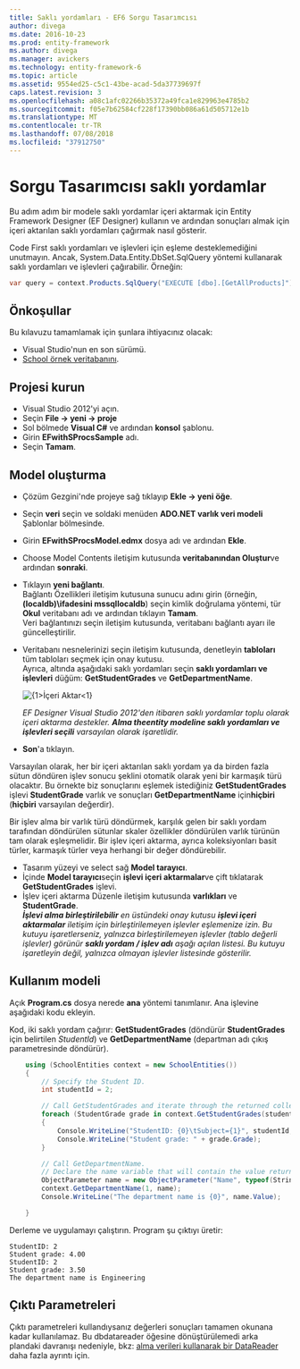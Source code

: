 ```yaml
---
title: Saklı yordamları - EF6 Sorgu Tasarımcısı
author: divega
ms.date: 2016-10-23
ms.prod: entity-framework
ms.author: divega
ms.manager: avickers
ms.technology: entity-framework-6
ms.topic: article
ms.assetid: 9554ed25-c5c1-43be-acad-5da37739697f
caps.latest.revision: 3
ms.openlocfilehash: a08c1afc02266b35372a49fca1e829963e4785b2
ms.sourcegitcommit: f05e7b62584cf228f17390bb086a61d505712e1b
ms.translationtype: MT
ms.contentlocale: tr-TR
ms.lasthandoff: 07/08/2018
ms.locfileid: "37912750"
---
```

# <a name="designer-query-stored-procedures"></a>Sorgu Tasarımcısı saklı yordamlar
Bu adım adım bir modele saklı yordamlar içeri aktarmak için Entity Framework Designer (EF Designer) kullanın ve ardından sonuçları almak için içeri aktarılan saklı yordamları çağırmak nasıl gösterir. 

Code First saklı yordamları ve işlevleri için eşleme desteklemediğini unutmayın. Ancak, System.Data.Entity.DbSet.SqlQuery yöntemi kullanarak saklı yordamları ve işlevleri çağırabilir. Örneğin:
``` csharp
var query = context.Products.SqlQuery("EXECUTE [dbo].[GetAllProducts]")`;
```

## <a name="prerequisites"></a>Önkoşullar

Bu kılavuzu tamamlamak için şunlara ihtiyacınız olacak:

- Visual Studio'nun en son sürümü.
- [School örnek veritabanını](~/ef6/resources/school-database.md).

## <a name="set-up-the-project"></a>Projesi kurun

-   Visual Studio 2012'yi açın.
-   Seçin **File -&gt; yeni -&gt; proje**
-   Sol bölmede **Visual C\#** ve ardından **konsol** şablonu.
-   Girin **EFwithSProcsSample** adı.
-   Seçin **Tamam**.

## <a name="create-a-model"></a>Model oluşturma

-   Çözüm Gezgini'nde projeye sağ tıklayıp **Ekle -&gt; yeni öğe**.
-   Seçin **veri** seçin ve soldaki menüden **ADO.NET varlık veri modeli** Şablonlar bölmesinde.
-   Girin **EFwithSProcsModel.edmx** dosya adı ve ardından **Ekle**.
-   Choose Model Contents iletişim kutusunda **veritabanından Oluştur**ve ardından **sonraki**.
-   Tıklayın **yeni bağlantı**.  
    Bağlantı Özellikleri iletişim kutusuna sunucu adını girin (örneğin, **(localdb)\\ifadesini mssqllocaldb**) seçin kimlik doğrulama yöntemi, tür **Okul** veritabanı adı ve ardından tıklayın **Tamam**.  
    Veri bağlantınızı seçin iletişim kutusunda, veritabanı bağlantı ayarı ile güncelleştirilir.
-   Veritabanı nesnelerinizi seçin iletişim kutusunda, denetleyin **tabloları** tüm tabloları seçmek için onay kutusu.  
    Ayrıca, altında aşağıdaki saklı yordamları seçin **saklı yordamları ve işlevleri** düğüm: **GetStudentGrades** ve **GetDepartmentName**. 

    ![{1&gt;İçeri Aktar&lt;1}](~/ef6/media/import.jpg)

    *EF Designer Visual Studio 2012'den itibaren saklı yordamlar toplu olarak içeri aktarma destekler. **Alma theentity modeline saklı yordamları ve işlevleri seçili** varsayılan olarak işaretlidir.*
-   **Son**'a tıklayın.

Varsayılan olarak, her bir içeri aktarılan saklı yordam ya da birden fazla sütun döndüren işlev sonucu şeklini otomatik olarak yeni bir karmaşık türü olacaktır. Bu örnekte biz sonuçlarını eşlemek istediğiniz **GetStudentGrades** işlevi **StudentGrade** varlık ve sonuçları **GetDepartmentName** için**hiçbiri** (**hiçbiri** varsayılan değerdir).

Bir işlev alma bir varlık türü döndürmek, karşılık gelen bir saklı yordam tarafından döndürülen sütunlar skaler özellikler döndürülen varlık türünün tam olarak eşleşmelidir. Bir işlev içeri aktarma, ayrıca koleksiyonları basit türler, karmaşık türler veya herhangi bir değer döndürebilir.

-   Tasarım yüzeyi ve select sağ **Model tarayıcı**.
-   İçinde **Model tarayıcı**seçin **işlevi içeri aktarmalar**ve çift tıklatarak **GetStudentGrades** işlevi.
-   İşlev içeri aktarma Düzenle iletişim kutusunda **varlıkları** ve **StudentGrade**.  
    ***İşlevi alma birleştirilebilir** en üstündeki onay kutusu **işlevi içeri aktarmalar** iletişim için birleştirilemeyen işlevler eşlemenize izin. Bu kutuyu işaretlerseniz, yalnızca birleştirilemeyen işlevler (tablo değerli işlevler) görünür **saklı yordam / işlev adı** aşağı açılan listesi. Bu kutuyu işaretleyin değil, yalnızca olmayan işlevler listesinde gösterilir.*

## <a name="use-the-model"></a>Kullanım modeli

Açık **Program.cs** dosya nerede **ana** yöntemi tanımlanır. Ana işlevine aşağıdaki kodu ekleyin.

Kod, iki saklı yordam çağırır: **GetStudentGrades** (döndürür **StudentGrades** için belirtilen *StudentId*) ve **GetDepartmentName** (departman adı çıkış parametresinde döndürür).  

``` csharp
    using (SchoolEntities context = new SchoolEntities())
    {
        // Specify the Student ID.
        int studentId = 2;

        // Call GetStudentGrades and iterate through the returned collection.
        foreach (StudentGrade grade in context.GetStudentGrades(studentId))
        {
            Console.WriteLine("StudentID: {0}\tSubject={1}", studentId, grade.Subject);
            Console.WriteLine("Student grade: " + grade.Grade);
        }

        // Call GetDepartmentName.
        // Declare the name variable that will contain the value returned by the output parameter.
        ObjectParameter name = new ObjectParameter("Name", typeof(String));
        context.GetDepartmentName(1, name);
        Console.WriteLine("The department name is {0}", name.Value);

    }
```

Derleme ve uygulamayı çalıştırın. Program şu çıktıyı üretir:

```
StudentID: 2
Student grade: 4.00
StudentID: 2
Student grade: 3.50
The department name is Engineering
```

<a name="output-parameters"></a>Çıktı Parametreleri
-----------------

Çıktı parametreleri kullandıysanız değerleri sonuçları tamamen okunana kadar kullanılamaz. Bu dbdatareader öğesine dönüştürülemedi arka plandaki davranışı nedeniyle, bkz: [alma verileri kullanarak bir DataReader](http://go.microsoft.com/fwlink/?LinkID=398589) daha fazla ayrıntı için.

